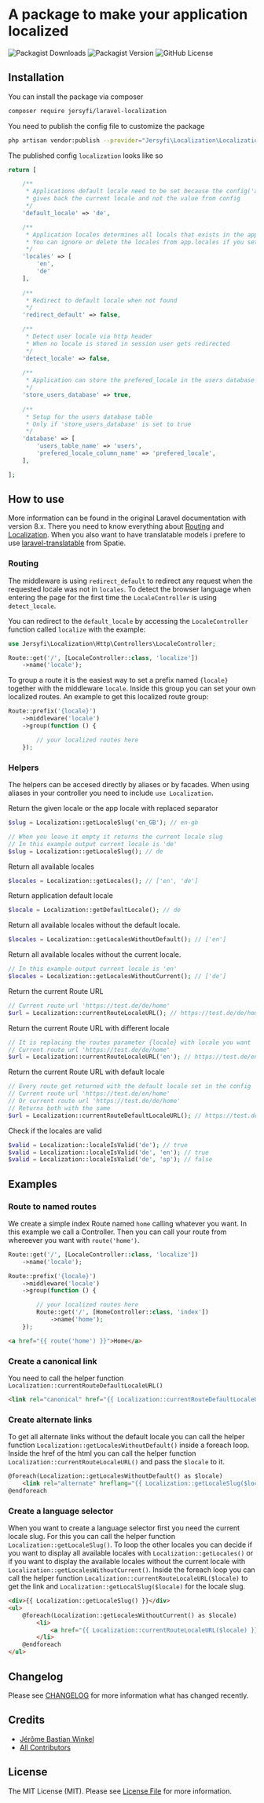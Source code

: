 # A package to make your application localized

![Packagist Downloads](https://img.shields.io/packagist/dt/jersyfi/laravel-localization)
![Packagist Version](https://img.shields.io/packagist/v/jersyfi/laravel-localization)
![GitHub License](https://img.shields.io/github/license/jersyfi/laravel-localization)


## Installation

You can install the package via composer
```bash
composer require jersyfi/laravel-localization
```
You need to publish the config file to customize the package
```bash
php artisan vendor:publish --provider="Jersyfi\Localization\LocalizationServiceProvider" --tag="config"
```
The published config `localization` looks like so
```php
return [

    /**
     * Applications default locale need to be set because the config('app.locale')
     * gives back the current locale and not the value from config
     */
    'default_locale' => 'de',

    /**
     * Application locales determines all locals that exists in the application
     * You can ignore or delete the locales from app.locales if you set some
     */
    'locales' => [
        'en',
        'de'
    ],
    
    /**
     * Redirect to default locale when not found
     */
    'redirect_default' => false,

    /**
     * Detect user locale via http header
     * When no locale is stored in session user gets redirected
     */
    'detect_locale' => false,
    
    /**
     * Application can store the prefered_locale in the users database table
     */
    'store_users_database' => true,
    
    /**
     * Setup for the users database table
     * Only if 'store_users_database' is set to true
     */
    'database' => [
        'users_table_name' => 'users',
        'prefered_locale_column_name' => 'prefered_locale',
    ],

];
```


## How to use

More information can be found in the original Laravel documentation with version 8.x.
There you need to know everything about [Routing](https://laravel.com/docs/8.x/routing) and [Localization](https://laravel.com/docs/8.x/localization). When you also want to have translatable models i prefere to use [laravel-translatable](https://github.com/spatie/laravel-translatable) from Spatie.

### Routing

The middleware is using `redirect_default` to redirect any request when the requested locale was not in `locales`. To detect the browser language when entering the page for the first time the `LocaleController` is using `detect_locale`.

You can redirect to the `default_locale` by accessing the `LocaleController` function called `localize` with the example:
```php
use Jersyfi\Localization\Http\Controllers\LocaleController;

Route::get('/', [LocaleController::class, 'localize'])
    ->name('locale');
```
To group a route it is the easiest way to set a prefix named `{locale}` together with the middleware `locale`.
Inside this group you can set your own localized routes.
An example to get this localized route group:
```php
Route::prefix('{locale}')
    ->middleware('locale')
    ->group(function () {

        // your localized routes here
    });
```

### Helpers

The helpers can be accesed directly by aliases or by facades. When using aliases in your controller you need to include `use Localization`.

Return the given locale or the app locale with replaced separator
```php
$slug = Localization::getLocaleSlug('en_GB'); // en-gb

// When you leave it empty it returns the current locale slug
// In this example output current locale is 'de'
$slug = Localization::getLocaleSlug(); // de
```

Return all available locales
```php
$locales = Localization::getLocales(); // ['en', 'de']
```

Return application default locale
```php
$locale = Localization::getDefaultLocale(); // de
```

Return all available locales without the default locale.
```php
$locales = Localization::getLocalesWithoutDefault(); // ['en']
```

Return all available locales without the current locale.
```php
// In this example output current locale is 'en'
$locales = Localization::getLocalesWithoutCurrent(); // ['de']
```

Return the current Route URL
```php
// Current route url 'https://test.de/de/home'
$url = Localization::currentRouteLocaleURL(); // https://test.de/de/home
```

Return the current Route URL with different locale
```php
// It is replacing the routes parameter {locale} with locale you want
// Current route url 'https://test.de/de/home'
$url = Localization::currentRouteLocaleURL('en'); // https://test.de/en/home
```

Return the current Route URL with default locale
```php
// Every route get returned with the default locale set in the config
// Current route url 'https://test.de/en/home'
// Or current route url 'https://test.de/de/home'
// Returns both with the same
$url = Localization::currentRouteDefaultLocaleURL(); // https://test.de/de/home
```

Check if the locales are valid
```php
$valid = Localization::localeIsValid('de'); // true
$valid = Localization::localeIsValid('de', 'en'); // true
$valid = Localization::localeIsValid('de', 'sp'); // false
```


## Examples

### Route to named routes

We create a simple index Route named `home` calling whatever you want. In this example we call a Controller. Then you can call your route from whereever you want with `route('home')`.
```php
Route::get('/', [LocaleController::class, 'localize'])
    ->name('locale');

Route::prefix('{locale}')
    ->middleware('locale')
    ->group(function () {

        // your localized routes here
        Route::get('/', [HomeController::class, 'index'])
            ->name('home');
    });
```
```html
<a href="{{ route('home') }}">Home</a>
```

### Create a canonical link

You need to call the helper function `Localization::currentRouteDefaultLocaleURL()`
```html
<link rel="canonical" href="{{ Localization::currentRouteDefaultLocaleURL() }}">
```

### Create alternate links

To get all alternate links without the default locale you can call the helper function `Localization::getLocalesWithoutDefault()` inside a foreach loop. Inside the href of the html you can call the helper function `Localization::currentRouteLocaleURL()` and pass the `$locale` to it.
```html
@foreach(Localization::getLocalesWithoutDefault() as $locale)
    <link rel="alternate" hreflang="{{ Localization::getLocaleSlug($locale) }}" href="{{ Localization::currentRouteLocaleURL($locale) }}">
@endforeach
```

### Create a language selector

When you want to create a language selector first you need the current locale slug. For this you can call the helper function `Localization::getLocaleSlug()`. To loop the other locales you can decide if you want to display all available locales with `Localization::getLocales()` or if you want to display the available locales without the current locale with `Localization::getLocalesWithoutCurrent()`. Inside the foreach loop you can call the helper function `Localization::currentRouteLocaleURL($locale)` to get the link and `Localization::getLocalSlug($locale)` for the locale slug.
```html
<div>{{ Localization::getLocaleSlug() }}</div>
<ul>
    @foreach(Localization::getLocalesWithoutCurrent() as $locale)
        <li>
            <a href="{{ Localization::currentRouteLocaleURL($locale) }}">{{ Localization::getLocalSlug($locale) }}</a>
        </li>
    @endforeach
</ul>
```


## Changelog

Please see [CHANGELOG](CHANGELOG.md) for more information what has changed recently.

## Credits

- [Jérôme Bastian Winkel](https://github.com/jersyfi)
- [All Contributors](../../contributors)

## License

The MIT License (MIT). Please see [License File](LICENSE) for more information.
